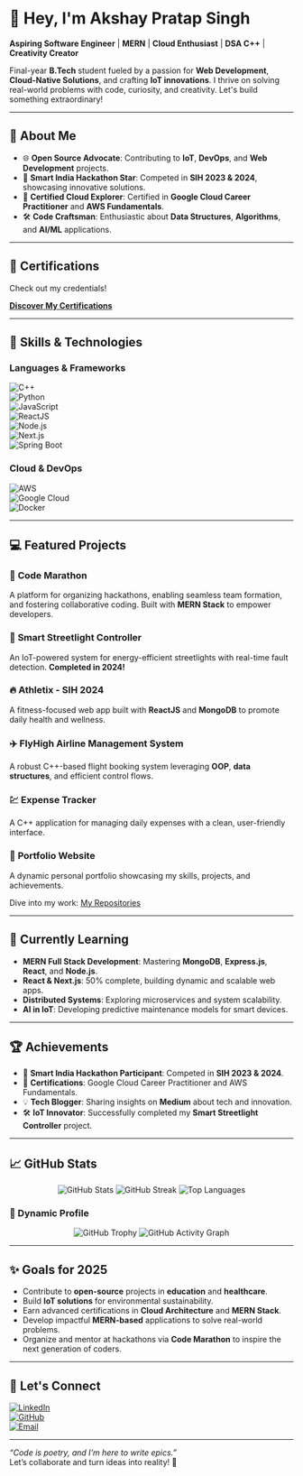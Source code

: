 # 👋 Hey, I'm Akshay Pratap Singh  

**Aspiring Software Engineer** | **MERN** | **Cloud Enthusiast** | **DSA C++** | **Creativity Creator**  

Final-year **B.Tech** student fueled by a passion for **Web Development**, **Cloud-Native Solutions**, and crafting **IoT innovations**. I thrive on solving real-world problems with code, curiosity, and creativity. Let's build something extraordinary!  

---

## 🌟 About Me  

- 🌐 **Open Source Advocate**: Contributing to **IoT**, **DevOps**, and **Web Development** projects.  
- 🏅 **Smart India Hackathon Star**: Competed in **SIH 2023 & 2024**, showcasing innovative solutions.  
- 📜 **Certified Cloud Explorer**: Certified in **Google Cloud Career Practitioner** and **AWS Fundamentals**.  
- 🛠️ **Code Craftsman**: Enthusiastic about **Data Structures**, **Algorithms**, and **AI/ML** applications.  

---

## 📜 Certifications  

Check out my credentials!  

**[Discover My Certifications](https://github.com/akshayconqurers/certifications)**  

---

## 🚀 Skills & Technologies  

### Languages & Frameworks  
![C++](https://img.shields.io/badge/C%2B%2B-00599C?style=for-the-badge&logo=c%2B%2B&logoColor=white)  
![Python](https://img.shields.io/badge/Python-3776AB?style=for-the-badge&logo=python&logoColor=white)  
![JavaScript](https://img.shields.io/badge/JavaScript-F7DF1E?style=for-the-badge&logo=javascript&logoColor=black)  
![ReactJS](https://img.shields.io/badge/ReactJS-61DAFB?style=for-the-badge&logo=react&logoColor=black)  
![Node.js](https://img.shields.io/badge/Node.js-339933?style=for-the-badge&logo=node.js&logoColor=white)  
![Next.js](https://img.shields.io/badge/Next.js-000000?style=for-the-badge&logo=next.js&logoColor=white)  
![Spring Boot](https://img.shields.io/badge/Spring%20Boot-6DB33F?style=for-the-badge&logo=spring-boot&logoColor=white)  

### Cloud & DevOps  
![AWS](https://img.shields.io/badge/Amazon%20AWS-232F3E?style=for-the-badge&logo=amazon-aws&logoColor=white)  
![Google Cloud](https://img.shields.io/badge/Google%20Cloud-4285F4?style=for-the-badge&logo=google-cloud&logoColor=white)  
![Docker](https://img.shields.io/badge/Docker-2496ED?style=for-the-badge&logo=docker&logoColor=white)  

---

## 💻 Featured Projects  

### 🏃 **Code Marathon**  
A platform for organizing hackathons, enabling seamless team formation, and fostering collaborative coding. Built with **MERN Stack** to empower developers.  

### 🌟 **Smart Streetlight Controller**  
An IoT-powered system for energy-efficient streetlights with real-time fault detection. **Completed in 2024!**  

### 🔥 **Athletix - SIH 2024**  
A fitness-focused web app built with **ReactJS** and **MongoDB** to promote daily health and wellness.  

### ✈️ **FlyHigh Airline Management System**  
A robust C++-based flight booking system leveraging **OOP**, **data structures**, and efficient control flows.  

### 💹 **Expense Tracker**  
A C++ application for managing daily expenses with a clean, user-friendly interface.  

### 🧩 **Portfolio Website**  
A dynamic personal portfolio showcasing my skills, projects, and achievements.  

Dive into my work: [My Repositories](https://github.com/akshayconqurers?tab=repositories)  

---

## 🌱 Currently Learning  

- **MERN Full Stack Development**: Mastering **MongoDB**, **Express.js**, **React**, and **Node.js**.  
- **React & Next.js**: 50% complete, building dynamic and scalable web apps.  
- **Distributed Systems**: Exploring microservices and system scalability.  
- **AI in IoT**: Developing predictive maintenance models for smart devices.  

---

## 🏆 Achievements  

- 🏅 **Smart India Hackathon Participant**: Competed in **SIH 2023 & 2024**.  
- 📜 **Certifications**: Google Cloud Career Practitioner and AWS Fundamentals.  
- 💡 **Tech Blogger**: Sharing insights on **Medium** about tech and innovation.  
- 🛠️ **IoT Innovator**: Successfully completed my **Smart Streetlight Controller** project.  

---

## 📈 GitHub Stats  

<p align="center">
  <img src="https://github-readme-stats.vercel.app/api?username=akshayconqurers&show_icons=true&theme=radical" alt="GitHub Stats" />
  <img src="https://github-readme-streak-stats.herokuapp.com/?user=akshayconqurers&theme=radical" alt="GitHub Streak" />
  <img src="https://github-readme-stats.vercel.app/api/top-langs/?username=akshayconqurers&layout=compact&theme=radical" alt="Top Languages" />
</p>  

### 🎨 Dynamic Profile  

<p align="center">
  <img src="https://github-profile-trophy.vercel.app/?username=akshayconqurers&theme=radical&row=1&column=7" alt="GitHub Trophy" />
  <img src="https://github-readme-activity-graph.vercel.app/graph?username=akshayconqurers&theme=radical&hide_border=true&area=true" alt="GitHub Activity Graph" />
</p>  

---

## ✨ Goals for 2025  

- Contribute to **open-source** projects in **education** and **healthcare**.  
- Build **IoT solutions** for environmental sustainability.  
- Earn advanced certifications in **Cloud Architecture** and **MERN Stack**.  
- Develop impactful **MERN-based** applications to solve real-world problems.  
- Organize and mentor at hackathons via **Code Marathon** to inspire the next generation of coders.  

---

## 🌟 Let's Connect  

[![LinkedIn](https://img.shields.io/badge/LinkedIn-blue?style=for-the-badge&logo=linkedin&logoColor=white)](https://www.linkedin.com/in/akshay-pratap-singh-a309b8250)  
[![GitHub](https://img.shields.io/badge/GitHub-black?style=for-the-badge&logo=github&logoColor=white)](https://github.com/akshayconqurers)  
[![Email](https://img.shields.io/badge/Email-red?style=for-the-badge&logo=gmail&logoColor=white)](mailto:akshayprince7800@gmail.com)  

---

*“Code is poetry, and I’m here to write epics.”*  
Let’s collaborate and turn ideas into reality! 🚀  

